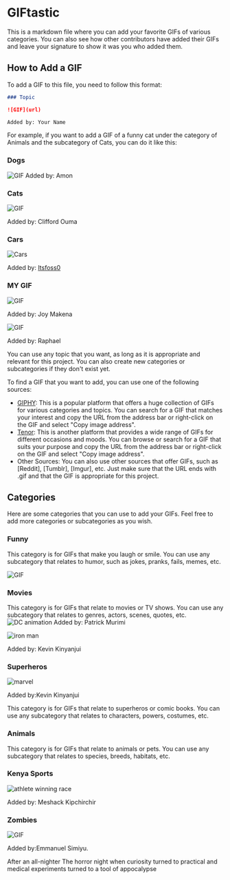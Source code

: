 # GIFtastic

This is a markdown file where you can add your favorite GIFs of various categories. You can also see how other contributors have added their GIFs and leave your signature to show it was you who added them.

## How to Add a GIF

To add a GIF to this file, you need to follow this format:

```markdown
### Topic

![GIF](url)

Added by: Your Name
```

For example, if you want to add a GIF of a funny cat under the category of Animals and the subcategory of Cats, you can do it like this:

### Dogs
![GIF](https://giphy.com/gifs/bestfriends-save-them-all-best-friends-animal-society-bfas-2C2qwckZzyiz8UzvzK)
Added by: Amon



### Cats

![GIF](https://media.giphy.com/media/ND6xkVPaj8tHO/giphy.gif)

Added by: Clifford Ouma


### Cars
![Cars](https://media4.giphy.com/media/0HR6cjY8Q1XQlmjVVa/giphy.gif)

Added by: [Itsfoss0](https://github.com/Itsfoss0)

### MY GIF
![GIF](https://media.giphy.com/media/3o6Zt481isNVuQI1l6/giphy.gif)

Added by: Joy Makena

![GIF](https://media.giphy.com/media/7vzoQoXSIsBGwQp6bJ/giphy.gif)

Added by: Raphael 


You can use any topic that you want, as long as it is appropriate and relevant for this project. You can also create new categories or subcategories if they don't exist yet.

To find a GIF that you want to add, you can use one of the following sources:

- [GIPHY](https://giphy.com/): This is a popular platform that offers a huge collection of GIFs for various categories and topics. You can search for a GIF that matches your interest and copy the URL from the address bar or right-click on the GIF and select "Copy image address".
- [Tenor](https://tenor.com/search/tenor-gifs): This is another platform that provides a wide range of GIFs for different occasions and moods. You can browse or search for a GIF that suits your purpose and copy the URL from the address bar or right-click on the GIF and select "Copy image address".
- Other Sources: You can also use other sources that offer GIFs, such as [Reddit], [Tumblr], [Imgur], etc. Just make sure that the URL ends with .gif and that the GIF is appropriate for this project.

## Categories

Here are some categories that you can use to add your GIFs. Feel free to add more categories or subcategories as you wish.

### Funny

This category is for GIFs that make you laugh or smile. You can use any subcategory that relates to humor, such as jokes, pranks, fails, memes, etc.

![GIF](https://media.giphy.com/media/7PXmRK6LV9uoAmyGDs/giphy-downsized-large.gif)


### Movies

This category is for GIFs that relate to movies or TV shows. You can use any subcategory that relates to genres, actors, scenes, quotes, etc.
![DC animation](https://media.giphy.com/media/l0NwGpoOVLTAyUJSo/giphy.gif)
Added by: Patrick Murimi


![iron man](https://media.giphy.com/media/8xomIW1DRelmo/giphy.gif)

Added by: Kevin Kinyanjui

### Superheros

![marvel](https://media.giphy.com/media/vBjLa5DQwwxbi/giphy.gif)

Added by:Kevin Kinyanjui

This category is for GIFs that relate to superheros or comic books. You can use any subcategory that relates to characters, powers, costumes, etc.

### Animals

This category is for GIFs that relate to animals or pets. You can use any subcategory that relates to species, breeds, habitats, etc.


### Kenya Sports

![athlete winning race](https://giphy.com/gifs/forum-ft-fetty-7055aYbIwCxH2)

Added by: Meshack Kipchirchir 

### Zombies

![GIF](https://media.giphy.com/media/bEjHJF3xGpHkL0204W/giphy.gif)

 Added by:Emmanuel Simiyu.

After an all-nighter
The horror night when curiosity turned to practical and medical experiments turned to a tool of appocalypse


